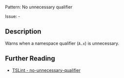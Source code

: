 Pattern: No unnecessary qualifier

Issue: -

## Description

Warns when a namespace qualifier (`A.x`) is unnecessary.

## Further Reading

* [TSLint - no-unnecessary-qualifier](https://palantir.github.io/tslint/rules/no-unnecessary-qualifier)